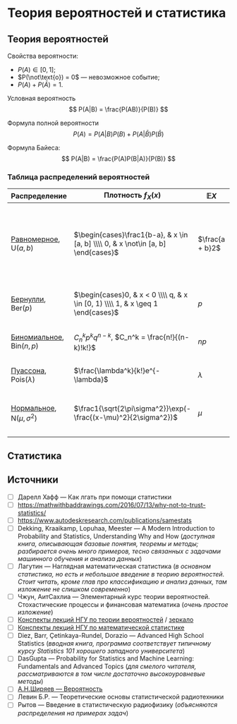 # Теория вероятностей и статистика

## Теория вероятностей

Свойства вероятности:
- $P(A) \in [0, 1]$;
- $P(\not\text{o}) = 0$ — невозможное событие;
- $P(A) + P(\bar A) = 1$.

Условная вероятность
$$
  P(A|B) = \frac{P(AB)}{P(B)}
$$

Формула полной вероятности
$$
  P(A) = P(A|B)P(B) + P(A|\bar B)P(\bar B)
$$

Формула Байеса:
$$
  P(A|B) = \frac{P(A)P(B|A)}{P(B)}
$$

### Таблица распределений вероятностей

Распределение | Плотность $f_X(x)$ | $\mathbb{E}X$ | $\mathbb{D}X$ | Пример
------------- | ------------------ | ------------- | ------------- | ------
[Равномерное](https://ru.wikipedia.org/wiki/Непрерывное_равномерное_распределение), $\mathop{\text{U}}(a, b)$ | $\begin{cases}\frac1{b-a}, & x \in [a, b] \\\\ 0, & x \not\in [a, b] \end{cases}$ | $\frac{a + b}2$ | $\frac{(b - a)^2}{12}$ | Красный свет на светофоре будет гореть в течение промежутка времени от $0$ до $30$ секунд с равной вероятностью
[Бернулли](https://ru.wikipedia.org/wiki/Распределение_Бернулли), $\mathop{\text{Ber}}(p)$ | $\begin{cases}0, & x < 0 \\\\ q, & x \in [0, 1) \\\\ 1, & x \geq 1 \end{cases}$ | $p$ | $pq$ | Выпадение орла при подбрасывании монетки
[Биномиальное](https://ru.wikipedia.org/wiki/Биномиальное_распределение), $\mathop{\text{Bin}}(n, p)$ | $C_n^kp^kq^{n-k}$, $C_n^k = \frac{n!}{(n-k)!k!}$ | $np$ | $npq$ | Попадание в баскетбольное кольцо $k$ раз из $n$
[Пуассона](https://ru.wikipedia.org/wiki/Распределение_Пуассона), $\mathop{\text{Pois}}(\lambda)$ | $\frac{\lambda^k}{k!}e^{-\lambda}$ | $\lambda$ | $\lambda$ | В булке находится $k$ изюминок
[Нормальное](https://ru.wikipedia.org/wiki/Нормальное_распределение), $\mathop{\text{N}}(\mu, \sigma^2)$ | $\frac1{\sqrt{2\pi\sigma^2}}\exp(-\frac{(x-\mu)^2}{2\sigma^2})$ | $\mu$ | $\sigma^2$ | Время прихода на работу (примерно одинаково, но варьируется)


## Статистика


## Источники
- [ ] Дарелл Хафф — Как лгать при помощи статистики
- [ ] https://mathwithbaddrawings.com/2016/07/13/why-not-to-trust-statistics/
- [ ] https://www.autodeskresearch.com/publications/samestats
- [ ] Dekking, Kraaikamp, Lopuhaa, Meester — A Modern Introduction to Probability and Statistics, Understanding Why and How (_доступная книга, описывающая базовые понятия, теоремы и методы; разбирается очень много примеров, тесно связанных с задачами машинного обучения и анализа данных_)
- [ ] Лагутин — Наглядная математическая статистика (_в основном статистика, но есть и небольшое введение в теорию вероятностей. Стоит читать, кроме глав про классификацию и анализ данных, там изложение не слишком современно_)
- [ ] Чжун, АитСахлиа — Элементарный курс теории вероятностей. Стохастические процессы и финансовая математика (_очень простое изложение_)
- [ ] [Конспекты лекций НГУ по теории вероятностей](http://www.nsu.ru/mmf/tvims/chernova/tv/tv_nsu07.pdf) / [зеркало](http://pythagoras.ucoz.ru/Bibliography/LecturesChernova.pdf)
- [ ] [Конспекты лекций НГУ по математической статистике](http://www.nsu.ru/mmf/tvims/chernova/ms/ms_nsu07.pdf)
- [ ] Diez, Barr, Çetinkaya-Rundel, Dorazio — Advanced High School Statistics (_вводная книга, программа соответствует типичному курсу Statistics 101 хорошего западного университета_)
- [ ] DasGupta — Probability for Statistics and Machine Learning: Fundamentals and Advanced Topics (_для смелого читателя, рассматриваются в том числе достаточно высокоуровневые методы_)
- [ ] [А.Н.Ширяев — Вероятность](http://www.booksshare.net/books/physics/shiryaev-an/1957/files/veroyatnost1957.pdf)
- [ ] Левин Б.Р. — Теоретические основы статистической радиотехники
- [ ] Рытов — Введение в статистическую радиофизику (_объясняются распределения на примерах задач_)